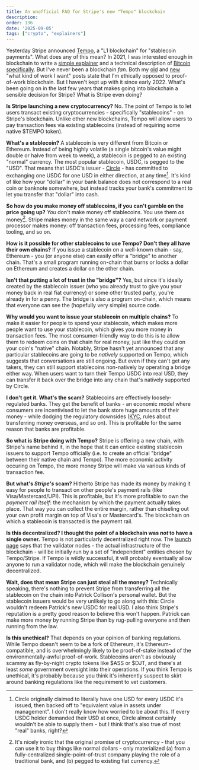 ```yaml
---
title: An unofficial FAQ for Stripe's new "Tempo" blockchain
description: 
order: 136
date: '2025-09-05'
tags: ["crypto", "explainers"]
---
```


Yesterday Stripe announced [Tempo](https://tempo.xyz/), a "L1 blockchain" for "stablecoin payments". What does any of this mean? In 2021, I was interested enough in blockchain to write a [simple explainer](/blockchain-explained-simply) and a technical description of [Bitcoin specifically](/blockchain-for-beginners). But I've never been a blockchain _fan_. Both my [old](/my-engineering-values) and [new](/my-engineering-values-2025) "what kind of work I want" posts state that I'm ethically opposed to proof-of-work blockchain. But I haven't kept up with it since early 2022. What's been going on in the last few years that makes going into blockchain a sensible decision for Stripe? What is Stripe even doing?

**Is Stripe launching a new cryptocurrency?** No. The point of Tempo is to let users transact existing cryptocurrencies - specifically "stablecoins" - on Stripe's blockchain. Unlike other new blockchains, Tempo will allow users to pay transaction fees via existing stablecoins (instead of requiring some native $TEMPO token).

**What's a stablecoin?** A stablecoin is very different from Bitcoin or Ethereum. Instead of being highly volatile (a single bitcoin's value might double or halve from week to week), a stablecoin is pegged to an existing "normal" currency. The most popular stablecoin, USDC, is pegged to the "USD". That means that USDC's issuer - [Circle](https://en.wikipedia.org/wiki/Circle_(company)) - has committed to exchanging one USDC for one USD in either direction, at any time[^1]. It's kind of like how your "dollar" in your bank balance does not correspond to a real coin or banknote somewhere, but instead tracks your bank's commitment to let you transfer that "dollar" into cash.

**So how do you make money off stablecoins, if you can't gamble on the price going up?** _You_ don't make money off stablecoins. You use them _as_ money[^2]. Stripe makes money in the same way a card network or payment processor makes money: off transaction fees, processing fees, compliance tooling, and so on. 

**How is it possible for other stablecoins to use Tempo? Don't they all have their own chains?** If you issue a stablecoin on a well-known chain - say, Ethereum - you (or anyone else) can easily offer a "bridge" to another chain. That's a small program running on-chain that burns or locks a dollar on Ethereum and creates a dollar on the other chain.

**Isn't that putting a lot of trust in the "bridge"?** Yes, but since it's ideally created by the stablecoin issuer (who you already trust to give you your money back in real fiat currency) or some other trusted party, you're already in for a penny. The bridge is also a program on-chain, which means that everyone can see the (hopefully very simple) source code.

**Why would you want to issue your stablecoin on multiple chains?** To make it easier for people to spend your stablecoin, which makes more people want to use your stablecoin, which gives you more money in transaction fees. The most consumer-friendly way to do this is to allow them to redeem coins on that chain for real money, just like they could on your coin's "native" chain.  Notably, Stripe hasn't yet announced that any particular stablecoins are going to be _natively_ supported on Tempo, which suggests that conversations are still ongoing. But even if they can't get any takers, they can still support stablecoins non-natively by operating a bridge either way. When users want to turn their Tempo USDC into real USD, they can transfer it back over the bridge into any chain that's natively supported by Circle.

**I don't get it. What's the scam?** Stablecoins are effectively loosely-regulated banks. They get the benefit of banks - an economic model where consumers are incentivised to let the bank store huge amounts of their money - while dodging the regulatory downsides ([KYC](https://en.wikipedia.org/wiki/Know_your_customer), rules about transferring money overseas, and so on). This is profitable for the same reason that banks are profitable.

**So what is Stripe doing with Tempo?** Stripe is offering a new chain, with Stripe's name behind it, in the hope that it can entice existing stablecoin issuers to support Tempo officially (i.e. to create an official "bridge" between their native chain and Tempo). The more economic activity occuring on Tempo, the more money Stripe will make via various kinds of transaction fee.

**But what's _Stripe's_ scam?** Hitherto Stripe has made its money by making it easy for people to transact on other people's payment rails (like Visa/Mastercard/UPI). This is profitable, but it's more profitable to own the _payment rail itself_: the mechanism by which the payment actually takes place. That way you can collect the entire margin, rather than chiseling out your own profit margin on top of Visa's or Mastercard's. The blockchain on which a stablecoin is transacted is the payment rail.

**Is this decentralized? I thought the point of a blockchain was _not_ to have a single owner.** Tempo is not particularly decentralized right now. The [launch page](https://tempo.xyz/) says that the validator nodes - the actual infrastructure of the blockchain - will be initially run by a set of "independent" entities chosen by Tempo/Stripe. If Tempo is wildly successful, it will probably eventually allow anyone to run a validator node, which will make the blockchain genuinely decentralized.

**Wait, does that mean Stripe can just steal all the money?** Technically speaking, there's nothing to prevent Stripe from transferring all the stablecoin on the chain into Patrick Collison's personal wallet. But the stablecoin issuers would be very unlikely to go along with this: Circle wouldn't redeem Patrick's new USDC for real USD. I also think Stripe's reputation is a pretty good reason to believe this won't happen. Patrick can make more money by running Stripe than by rug-pulling everyone and then running from the law.

**Is this unethical?** That depends on your opinion of banking regulations. While Tempo doesn't seem to be a fork of Ethereum, it's Ethereum-compatible, and is overwhelmingly likely to be proof-of-stake instead of the environmentally-awful proof-of-work. Stablecoins aren't as obviously scammy as fly-by-night crypto tokens like $ASS or $DJT, and there's at least _some_ government oversight into their operations. If you think Tempo is unethical, it's probably because you think it's inherently suspect to skirt around banking regulations like the requirement to vet customers.

[^1]: Circle originally claimed to literally have one USD for every USDC it's issued, then backed off to "equivalent value in assets under management". I don't really know how worried to be about this. If every USDC holder demanded their USD at once, Circle almost certainly wouldn't be able to supply them - but I think that's also true of most "real" banks, right?

[^2]: It's nicely ironic that the original promise of cryptocurrency - that you can use it to buy things like normal dollars - only materialized (a) from a fully-centralized single-point-of-trust company playing the role of a traditional bank, and (b) pegged to existing fiat currency.